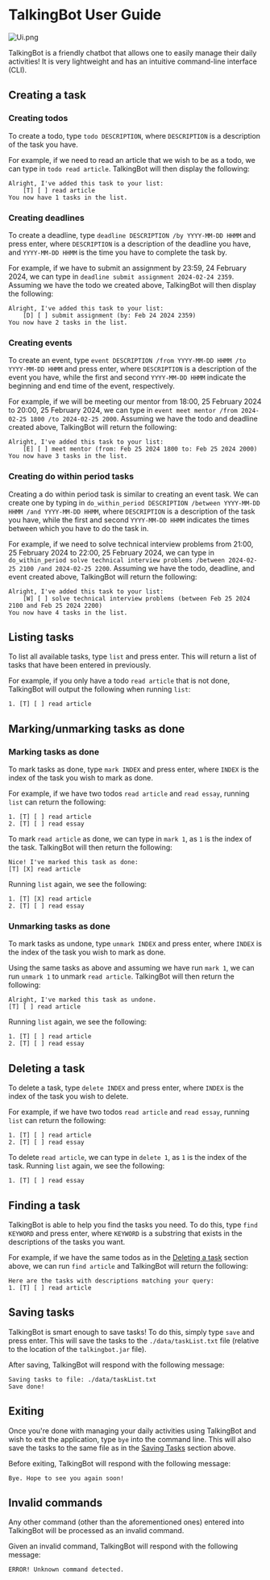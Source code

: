 # TalkingBot User Guide

![Ui.png](Ui.png)

TalkingBot is a friendly chatbot that allows one to easily manage their daily activities! It is very lightweight and has an intuitive command-line interface (CLI).

## Creating a task

### Creating todos

To create a todo, type `todo DESCRIPTION`, where `DESCRIPTION` is a description of the task you have.

For example, if we need to read an article that we wish to be as a todo, we can type in `todo read article`. TalkingBot will then display the following:

```
Alright, I've added this task to your list:
    [T] [ ] read article
You now have 1 tasks in the list.
```

### Creating deadlines

To create a deadline, type `deadline DESCRIPTION /by YYYY-MM-DD HHMM` and press enter, where `DESCRIPTION` is a description of the deadline you have, and `YYYY-MM-DD HHMM` is the time you have to complete the task by. 

For example, if we have to submit an assignment by 23:59, 24 February 2024, we can type in `deadline submit assignment 2024-02-24 2359`. Assuming we have the todo we created above, TalkingBot will then display the following:

```
Alright, I've added this task to your list:
    [D] [ ] submit assignment (by: Feb 24 2024 2359)
You now have 2 tasks in the list.
```

### Creating events

To create an event, type `event DESCRIPTION /from YYYY-MM-DD HHMM /to YYYY-MM-DD HHMM` and press enter, where `DESCRIPTION` is a description of the event you have, while the first and second `YYYY-MM-DD HHMM` indicate the beginning and end time of the event, respectively.

For example, if we will be meeting our mentor from 18:00, 25 February 2024 to 20:00, 25 February 2024, we can type in `event meet mentor /from 2024-02-25 1800 /to 2024-02-25 2000`. Assuming we have the todo and deadline created above, TalkingBot will return the following:

```
Alright, I've added this task to your list:
    [E] [ ] meet mentor (from: Feb 25 2024 1800 to: Feb 25 2024 2000)
You now have 3 tasks in the list.
```

### Creating do within period tasks

Creating a do within period task is similar to creating an event task. We can create one by typing in `do_within_period DESCRIPTION /between YYYY-MM-DD HHMM /and YYYY-MM-DD HHMM`, where `DESCRIPTION` is a description of the task you have, while the first and second `YYYY-MM-DD HHMM` indicates the times between which you have to do the task in.

For example, if we need to solve technical interview problems from 21:00, 25 February 2024 to 22:00, 25 February 2024, we can type in `do_within_period solve technical interview problems /between 2024-02-25 2100 /and 2024-02-25 2200`. Assuming we have the todo, deadline, and event created above, TalkingBot will return the following:

```
Alright, I've added this task to your list:
    [W] [ ] solve technical interview problems (between Feb 25 2024 2100 and Feb 25 2024 2200)
You now have 4 tasks in the list.
```

## Listing tasks

To list all available tasks, type `list` and press enter. This will return a list of tasks that have been entered in previously. 

For example, if you only have a todo `read article` that is not done, TalkingBot will output the following when running `list`:

```
1. [T] [ ] read article
```

## Marking/unmarking tasks as done
### Marking tasks as done

To mark tasks as done, type `mark INDEX` and press enter, where `INDEX` is the index of the task you wish to mark as done.

For example, if we have two todos `read article` and `read essay`, running `list` can return the following:

```
1. [T] [ ] read article
2. [T] [ ] read essay
```

To mark `read article` as done, we can type in `mark 1`, as `1` is the index of the task. TalkingBot will then return the following:

```
Nice! I've marked this task as done:
[T] [X] read article
```

Running `list` again, we see the following:

```
1. [T] [X] read article
2. [T] [ ] read essay
```

### Unmarking tasks as done

To mark tasks as undone, type `unmark INDEX` and press enter, where `INDEX` is the index of the task you wish to mark as done. 

Using the same tasks as above and assuming we have run `mark 1`, we can run `unmark 1` to unmark `read article`. TalkingBot will then return the following:

```
Alright, I've marked this task as undone.
[T] [ ] read article
```

Running `list` again, we see the following:

```
1. [T] [ ] read article
2. [T] [ ] read essay
```

## Deleting a task

To delete a task, type `delete INDEX` and press enter, where `INDEX` is the index of the task you wish to delete.

For example, if we have two todos `read article` and `read essay`, running `list` can return the following:

```
1. [T] [ ] read article
2. [T] [ ] read essay
```

To delete `read article`, we can type in `delete 1`, as `1` is the index of the task. Running `list` again, we see the following:

```
1. [T] [ ] read essay
```

## Finding a task

TalkingBot is able to help you find the tasks you need. To do this, type `find KEYWORD` and press enter, where `KEYWORD` is a substring that exists in the descriptions of the tasks you want.

For example, if we have the same todos as in the [Deleting a task](#deleting-a-task) section above, we can run `find article` and TalkingBot will return the following:

```
Here are the tasks with descriptions matching your query:
1. [T] [ ] read article
```

## Saving tasks

TalkingBot is smart enough to save tasks! To do this, simply type `save` and press enter. This will save the tasks to the `./data/taskList.txt` file (relative to the location of the `talkingbot.jar` file).

After saving, TalkingBot will respond with the following message:

```
Saving tasks to file: ./data/taskList.txt
Save done!
```

## Exiting 

Once you're done with managing your daily activities using TalkingBot and wish to exit the application, type `bye` into the command line. This will also save the tasks to the same file as in the [Saving Tasks](#saving-tasks) section above.

Before exiting, TalkingBot will respond with the following message:

```
Bye. Hope to see you again soon!
```
## Invalid commands

Any other command (other than the aforementioned ones) entered into TalkingBot will be processed as an invalid command. 

Given an invalid command, TalkingBot will respond with the following message:

```
ERROR! Unknown command detected.
```